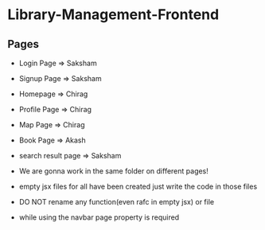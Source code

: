 # Library-Management-Frontend

## Pages
- Login Page => Saksham
- Signup Page => Saksham
- Homepage => Chirag
- Profile Page => Chirag 
- Map Page => Chirag
- Book Page => Akash
- search result page => Saksham

-  We are gonna work in the same folder on different pages! 
-  empty jsx files for all have been created just write the code in those files
-  DO NOT rename any function(even rafc in empty jsx) or file 
- while using the navbar page property is required
